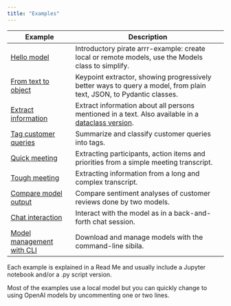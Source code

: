 ```yaml
---
title: "Examples"
---
```


| Example  | Description |
| -------- | ----------- |
| [Hello model](hello_model.md) | Introductory pirate arrr-example: create local or remote models, use the Models class to simplify. |
| [From text to object](from_text_to_object.md) | Keypoint extractor, showing progressively better ways to query a model, from plain text, JSON, to Pydantic classes. |
| [Extract information](extract.md) | Extract information about all persons mentioned in a text. Also available in a [dataclass version](extract_dataclass.md). |
| [Tag customer queries](tag.md) | Summarize and classify customer queries into tags. |
| [Quick meeting](quick_meeting.md) | Extracting participants, action items and priorities from a simple meeting transcript. |
| [Tough meeting](tough_meeting.md) | Extracting information from a long and complex transcript. |
| [Compare model output](compare.md) | Compare sentiment analyses of customer reviews done by two models. |
| [Chat interaction](interact.md) | Interact with the model as in a back-and-forth chat session. |
| [Model management with CLI](cli.md) | Download and manage models with the command-line sibila. |

Each example is explained in a Read Me and usually include a Jupyter notebook and/or a .py script version.

Most of the examples use a local model but you can quickly change to using OpenAI models by uncommenting one or two lines.
